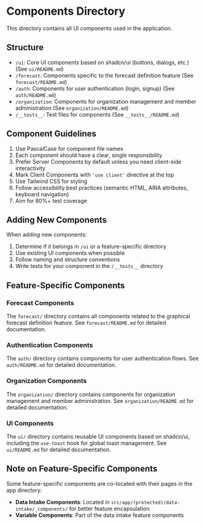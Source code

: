 # Components Directory

This directory contains all UI components used in the application.

## Structure

- `/ui`: Core UI components based on shadcn/ui (buttons, dialogs, etc.) (See `ui/README.md`)
- `/forecast`: Components specific to the forecast definition feature (See `forecast/README.md`)
- `/auth`: Components for user authentication (login, signup) (See `auth/README.md`)
- `/organization`: Components for organization management and member administration (See `organization/README.md`)
- `/__tests__`: Test files for components (See `__tests__/README.md`)

## Component Guidelines

1. Use PascalCase for component file names
2. Each component should have a clear, single responsibility
3. Prefer Server Components by default unless you need client-side interactivity
4. Mark Client Components with `'use client'` directive at the top
5. Use Tailwind CSS for styling
6. Follow accessibility best practices (semantic HTML, ARIA attributes, keyboard navigation)
7. Aim for 80%+ test coverage

## Adding New Components

When adding new components:
1. Determine if it belongs in `/ui` or a feature-specific directory
2. Use existing UI components when possible
3. Follow naming and structure conventions
4. Write tests for your component in the `/__tests__` directory 

## Feature-Specific Components

### Forecast Components
The `forecast/` directory contains all components related to the graphical forecast definition feature. See `forecast/README.md` for detailed documentation.

### Authentication Components  
The `auth/` directory contains components for user authentication flows. See `auth/README.md` for detailed documentation.

### Organization Components
The `organization/` directory contains components for organization management and member administration. See `organization/README.md` for detailed documentation.

### UI Components
The `ui/` directory contains reusable UI components based on shadcn/ui, including the `use-toast` hook for global toast management. See `ui/README.md` for detailed documentation.

## Note on Feature-Specific Components

Some feature-specific components are co-located with their pages in the app directory:
- **Data Intake Components**: Located in `src/app/(protected)/data-intake/_components/` for better feature encapsulation
- **Variable Components**: Part of the data intake feature components 